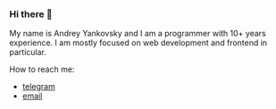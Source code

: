 ### Hi there 👋

My name is Andrey Yankovsky and I am a programmer with 10+ years experience.
I am mostly focused on web development and frontend in particular.

How to reach me:
- [telegram](http://t.me/OhAndrey)
- [email](mailto:YankovskyAndrey@gmail.com?subject=[GitHub]%20Source%20Han%20Sans)
